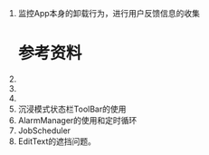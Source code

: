 1. 监控App本身的卸载行为，进行用户反馈信息的收集
    # 参考资料
1. [](http://www.cnblogs.com/zealotrouge/p/3159772.html)
2. [](http://blog.csdn.net/mockingbirds/article/details/46594107)
3. 
2. 沉浸模式状态栏ToolBar的使用
3. AlarmManager的使用和定时循环
4. JobScheduler
5. EditText的遮挡问题。
